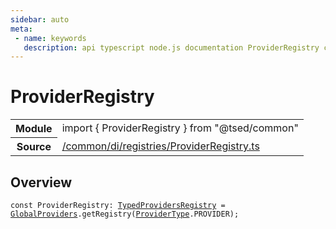 ```yaml
---
sidebar: auto
meta:
 - name: keywords
   description: api typescript node.js documentation ProviderRegistry const
---
```

# ProviderRegistry <Badge text="Constant" type="const"/>
<!-- Summary -->
<section class="symbol-info"><table class="is-full-width"><tbody><tr><th>Module</th><td><div class="lang-typescript"><span class="token keyword">import</span> { ProviderRegistry }&nbsp;<span class="token keyword">from</span>&nbsp;<span class="token string">"@tsed/common"</span></div></td></tr><tr><th>Source</th><td><a href="https://github.com/Romakita/ts-express-decorators/blob/v4.30.2/src//common/di/registries/ProviderRegistry.ts#L0-L0">/common/di/registries/ProviderRegistry.ts</a></td></tr></tbody></table></section>

<!-- Overview -->
## Overview


<pre><code class="typescript-lang "><span class="token keyword">const</span> ProviderRegistry<span class="token punctuation">:</span> <a href="/api/common/di/interfaces/TypedProvidersRegistry.html"><span class="token">TypedProvidersRegistry</span></a><span class="token punctuation"> = </span><a href="/api/common/di/registries/GlobalProviders.html"><span class="token">GlobalProviders</span></a>.<span class="token function">getRegistry</span><span class="token punctuation">(</span><a href="/api/common/di/interfaces/ProviderType.html"><span class="token">ProviderType</span></a>.PROVIDER<span class="token punctuation">)</span><span class="token punctuation">;</span></code></pre>